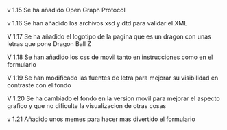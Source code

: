 v 1.15
Se ha añadido Open Graph Protocol

v 1.16 
Se han añadido los archivos xsd y dtd para validar el XML

V 1.17 
Se ha añadido el logotipo de la pagina que es un dragon con unas letras que pone Dragon Ball Z

V 1.18
Se han añadido los css de movil tanto en instrucciones como en el formulario

V 1.19
Se han modificado las fuentes de letra para mejorar su visibilidad en contraste con el fondo

V 1.20
Se ha cambiado el fondo en la version movil para mejorar el aspecto grafico y que no dificulte la visualizacion de otras cosas

v 1.21
Añadido unos memes para hacer mas divertido el formulario
